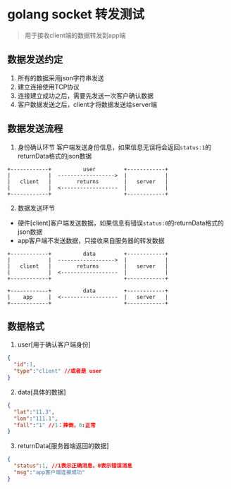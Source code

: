 
golang socket 转发测试
====

>  用于接收client端的数据转发到app端

## 数据发送约定

1. 所有的数据采用json字符串发送
2. 建立连接使用TCP协议
3. 连接建立成功之后，需要先发送一次客户确认数据
4. 客户数据发送之后，client才将数据发送给server端

## 数据发送流程

1. 身份确认环节
客户端发送身份信息，如果信息无误将会返回`status:1`的returnData格式的json数据
```
+------------+          user         +------------+
|            |  ------------------>  |            |
|   client   |        returns        |   server   |
|            |  <------------------  |            |  
+------------+                       +------------+
```

2. 数据发送环节
- 硬件[client]客户端发送数据，如果信息有错误`status:0`的returnData格式的json数据
- app客户端不发送数据，只接收来自服务器的转发数据
```
+------------+          data         +------------+
|            |  ------------------>  |            |
|   client   |        returns        |   server   |
|            |  <------------------  |            |
+------------+                       +------------+

+------------+          data         +------------+
|    app     |  <------------------  |   server   |
+------------+                       +------------+
```
## 数据格式

1. user[用于确认客户端身份]

```json
{
  "id":1,
  "type":"client" //或者是 user
}
```

2. data[具体的数据]

```json
{
  "lat":"11.3",
  "lon":"111.1",
  "fall":"1" //1：摔倒，0:正常
}
```

3. returnData[服务器端返回的数据]
```json
{
  "status":1, //1表示正确消息，0表示错误消息
  "msg":"app客户端连接成功"
}
```
